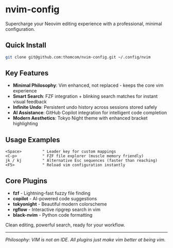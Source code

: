 # nvim-config

Supercharge your Neovim editing experience with a professional, minimal configuration.

## Quick Install

```bash
git clone git@github.com:thomcom/nvim-config.git ~/.config/nvim
```

## Key Features

- **Minimal Philosophy**: Vim enhanced, not replaced - keeps the core vim experience
- **Smart Search**: FZF integration + blinking search matches for instant visual feedback  
- **Infinite Undo**: Persistent undo history across sessions stored safely
- **AI Assistance**: GitHub Copilot integration for intelligent code completion
- **Modern Aesthetics**: Tokyo Night theme with enhanced bracket highlighting

## Usage Examples

```vim
<Space>         " Leader key for custom mappings
<C-p>           " FZF file explorer (muscle memory friendly)
jk / kj         " Alternative Esc sequences (faster than reaching)
<F5>            " Reload vim configuration instantly
```

## Core Plugins

- **fzf** - Lightning-fast fuzzy file finding
- **copilot** - AI-powered code suggestions  
- **tokyonight** - Beautiful modern colorscheme
- **rgflow** - Interactive ripgrep search in vim
- **black-nvim** - Python code formatting

Clean editing, powerful search, ready for your workflow.

---
*Philosophy: VIM is not an IDE. All plugins just make vim better at being vim.*